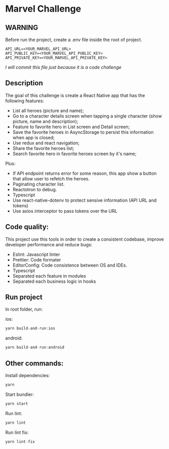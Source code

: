 # Marvel Challenge

## WARNING
Before run the project, create a .env file inside the root of project.

```
API_URL=<YOUR_MARVEL_API_URL>
API_PUBLIC_KEY=<YOUR_MARVEL_API_PUBLIC_KEY>
API_PRIVATE_KEY=<YOUR_MARVEL_API_PRIVATE_KEY>
```
*I will commit this file just because it is a code challenge*

## Description

The goal of this challenge is create a React Native app that has the following features:

- List all heroes (picture and name);
- Go to a character details screen when tapping a single character (show picture, name and description);
- Feature to favorite hero in List screen and Detail screen;
- Save the favorite heroes in AsyncStorage to persist this information when app is closed;
- Use redux and react navigation;
- Share the favorite heroes list;
- Search favorite hero in favorite heroes screen by it's name;

Plus:

- If API endpoint returns error for some reason, this app show a button that allow user to refetch the heroes.
- Paginating character list.
- Reactotron to debug.
- Typescript
- Use react-native-dotenv to protect sensive information (API URL and tokens)
- Use axios interceptor to pass tokens over the URL

## Code quality:

This project use this tools in order to create a consistent codebase, improve developer performance and reduce bugs:

- Eslint: Javascript linter
- Prettier: Code formater
- EditorConfig: Code consistence between OS and IDEs.
- Typescript
- Separated each feature in modules
- Separated each business logic in hooks

## Run project

In root folder, run:

ios:

```javascript
yarn build-and-run:ios
```

android:

```javascript
yarn build-and-run:android
```

## Other commands:

Install dependencies:

```javascript
yarn
```

Start bundler:

```javascript
yarn start
```

Run lint:

```javascript
yarn lint
```

Run lint fix:

```javascript
yarn lint-fix
```
